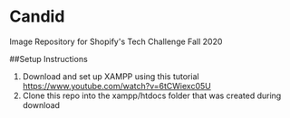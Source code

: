 # Candid
Image Repository for Shopify's Tech Challenge Fall 2020


##Setup Instructions

1. Download and set up XAMPP using this tutorial https://www.youtube.com/watch?v=6tCWiexc05U
2. Clone this repo into the xampp/htdocs folder that was created during download
